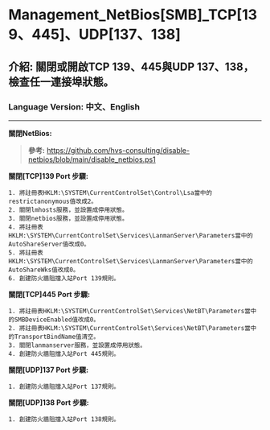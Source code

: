 # Management_NetBios[SMB]_TCP[139、445]、UDP[137、138]

## 介紹: 關閉或開啟TCP 139、445與UDP 137、138，檢查任一連接埠狀態。

### Language Version: 中文、English
________________________________________________________________________________________________________________


**關閉NetBios:**
>**參考:** https://github.com/hvs-consulting/disable-netbios/blob/main/disable_netbios.ps1


**關閉[TCP]139 Port 步驟:**
```
1. 將註冊表HKLM:\SYSTEM\CurrentControlSet\Control\Lsa當中的restrictanonymous值改成2。
2. 關閉lmhosts服務，並設置成停用狀態。
3. 關閉netbios服務，並設置成停用狀態。
4. 將註冊表HKLM:\SYSTEM\CurrentControlSet\Services\LanmanServer\Parameters當中的AutoShareServer值改成0。
5. 將註冊表HKLM:\SYSTEM\CurrentControlSet\Services\LanmanServer\Parameters當中的AutoShareWks值改成0。
6. 創建防火牆阻擋入站Port 139規則。
```

**關閉[TCP]445 Port 步驟:**
```
1. 將註冊表HKLM:\SYSTEM\CurrentControlSet\Services\NetBT\Parameters當中的SMBDeviceEnabled值改成0。
2. 將註冊表HKLM:\SYSTEM\CurrentControlSet\Services\NetBT\Parameters當中的TransportBindName值清空。
3. 關閉lanmanserver服務，並設置成停用狀態。
4. 創建防火牆阻擋入站Port 445規則。
```

**關閉[UDP]137 Port 步驟:**
```
1. 創建防火牆阻擋入站Port 137規則。
```

**關閉[UDP]138 Port 步驟:**
```
1. 創建防火牆阻擋入站Port 138規則。
```
